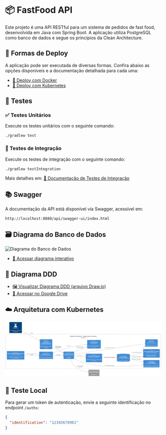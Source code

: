 # 📦 FastFood API

Este projeto é uma API RESTful para um sistema de pedidos de fast food, desenvolvida em Java com Spring Boot. A aplicação utiliza PostgreSQL como banco de dados e segue os princípios da Clean Architecture.

## 🚀 Formas de Deploy

A aplicação pode ser executada de diversas formas. Confira abaixo as opções disponíveis e a documentação detalhada para cada uma:

- [📄 Deploy com Docker](./docs/docker.md)
- [📄 Deploy com Kubernetes](./docs/kubernetes.md)

## 🧪 Testes

### ✅ Testes Unitários

Execute os testes unitários com o seguinte comando:

```bash
./gradlew test
```

### 🔁 Testes de Integração

Execute os testes de integração com o seguinte comando:

```bash
./gradlew testIntegration
```

Mais detalhes em: [📄 Documentação de Testes de Integração](./docs/integration-tests.md)

## 📚 Swagger

A documentação da API está disponível via Swagger, acessível em:

```
http://localhost:8080/api/swagger-ui/index.html
```

## 🗃️ Diagrama do Banco de Dados

![Diagrama do Banco de Dados](./docs/diagrama-db.png)

- [🔗 Acessar diagrama interativo](https://dbdiagram.io/d/FIAP-HEX-68101c011ca52373f5ba7756)

## 🧭 Diagrama DDD

- [🖼️ Visualizar Diagrama DDD (arquivo Draw.io)](./docs/diagrama-ddd.drawio)
- [🔗 Acessar no Google Drive](https://drive.google.com/file/d/1jAH0o1r2prv5UD3AY6mZ57Uc93uPAPi9/view?usp=sharing)

## ☁️ Arquitetura com Kubernetes

![Arquitetura da Solução - Kubernetes](./docs/arquitetura-solucao.png)

## 🧪 Teste Local

Para gerar um token de autenticação, envie a seguinte identificação no endpoint `/auths`:

```json
{
  "identification": "12345678901"
}
```
